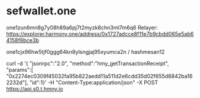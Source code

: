 # sefwallet.one


one1zun6mn8g7y08h89a6pj7t2myzk8chn3ml7m6q6
Relayer: 
https://explorer.harmony.one/address/0x1727adcce8f11e7b9cbdd065e5ab64158f8bce3b

one1cjx96hw5tjf0ggg64kn8ylsngjaj95xyumca2n  / hashmesan12


curl -d '{    "jsonrpc":"2.0",    "method":"hmy_getTransactionReceipt",    "params":[    "0x2274ec0309f45032fa95b822aedd11a511d2e6cdd35d02f655d8842ba162232d"],    "id":1}' -H "Content-Type:application/json" -X POST https://api.s0.t.hmny.io